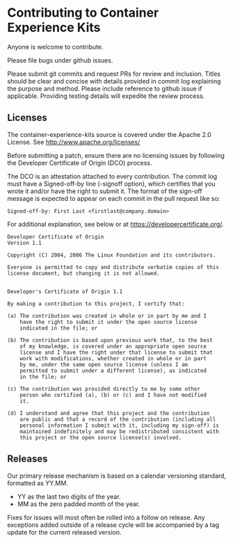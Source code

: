 # Contributing to Container Experience Kits

Anyone is welcome to contribute.

Please file bugs under github issues.

Please submit git commits and request PRs for review and inclusion.  Titles should be clear and concise 
with details provided in commit log explaining the purpose and method.  Please include reference to github 
issue if applicable.  Providing testing details will expedite the review process.

## Licenses

The container-experience-kits source is covered under the Apache 2.0 License.
See http://www.apache.org/licenses/

Before submitting a patch, ensure there are no licensing issues by following the Developer Certificate of 
Origin (DCO) process.

The DCO is an attestation attached to every contribution.  The commit log must have a Signed-off-by line 
(-signoff option), which certifies that you wrote it and/or have the right to submit it.  The format of the 
sign-off message is expected to appear on each commit in the pull request like so:

```
Signed-off-by: First Last <firstlast@company.domain>
```

For additional explanation, see below or at https://developercertificate.org/.

```
Developer Certificate of Origin
Version 1.1

Copyright (C) 2004, 2006 The Linux Foundation and its contributors.

Everyone is permitted to copy and distribute verbatim copies of this
license document, but changing it is not allowed.


Developer's Certificate of Origin 1.1

By making a contribution to this project, I certify that:

(a) The contribution was created in whole or in part by me and I
    have the right to submit it under the open source license
    indicated in the file; or

(b) The contribution is based upon previous work that, to the best
    of my knowledge, is covered under an appropriate open source
    license and I have the right under that license to submit that
    work with modifications, whether created in whole or in part
    by me, under the same open source license (unless I am
    permitted to submit under a different license), as indicated
    in the file; or

(c) The contribution was provided directly to me by some other
    person who certified (a), (b) or (c) and I have not modified
    it.

(d) I understand and agree that this project and the contribution
    are public and that a record of the contribution (including all
    personal information I submit with it, including my sign-off) is
    maintained indefinitely and may be redistributed consistent with
    this project or the open source license(s) involved.
```

## Releases

Our primary release mechanism is based on a calendar versioning standard, formatted as YY.MM.
- YY as the last two digits of the year.
- MM as the zero padded month of the year.

Fixes for issues will most often be rolled into a follow on release.  Any exceptions added outside of a release 
cycle will be accompanied by a tag update for the current released version.
